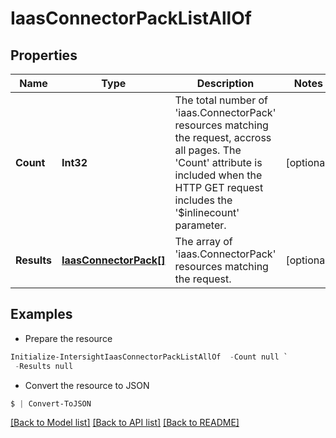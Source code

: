 # IaasConnectorPackListAllOf
## Properties

Name | Type | Description | Notes
------------ | ------------- | ------------- | -------------
**Count** | **Int32** | The total number of &#39;iaas.ConnectorPack&#39; resources matching the request, accross all pages. The &#39;Count&#39; attribute is included when the HTTP GET request includes the &#39;$inlinecount&#39; parameter. | [optional] 
**Results** | [**IaasConnectorPack[]**](IaasConnectorPack.md) | The array of &#39;iaas.ConnectorPack&#39; resources matching the request. | [optional] 

## Examples

- Prepare the resource
```powershell
Initialize-IntersightIaasConnectorPackListAllOf  -Count null `
 -Results null
```

- Convert the resource to JSON
```powershell
$ | Convert-ToJSON
```

[[Back to Model list]](../README.md#documentation-for-models) [[Back to API list]](../README.md#documentation-for-api-endpoints) [[Back to README]](../README.md)

